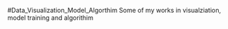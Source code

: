 #Data_Visualization_Model_Algorthim
Some of my works in visualziation, model training and algorithim
